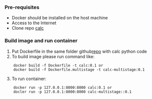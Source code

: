 ### Pre-requisites
 - Docker should be installed on the host machine
 - Access to the Internet
 - Clone repo [calc](https://github.com/jardev/calc)

### Build image and run container
1. Put Dockerfile in the same folder github[repo](https://github.com/jardev/calc) with calc python code
2. To build image please run command like:
```shell
    docker build -f Dockerfile -t calc:0.1 or
    docker build -f Dockerfile.multistage -t calc-multistage:0.1
```
3. To run container:
```shell
    docker run -p 127.0.0.1:8000:8000 calc:0.1 or
    docler run -p 127.0.0.1:8000:8000 calc-multistage::0.1 
```

